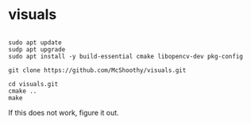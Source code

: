 # visuals 

``` #bash

sudo apt update
sudp apt upgrade
sudo apt install -y build-essential cmake libopencv-dev pkg-config

git clone https://github.com/McShoothy/visuals.git

cd visuals.git
cmake ..
make
```

If this does not work, figure it out. 


